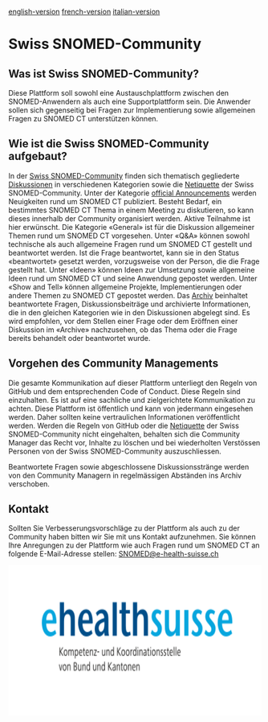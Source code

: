 [english-version](https://github.com/ehealthsuisse/Snomed-Community/blob/main/README_EN.md)
[french-version](https://github.com/ehealthsuisse/Snomed-Community/blob/main/README_FR.md)
[italian-version](https://github.com/ehealthsuisse/Snomed-Community/blob/main/README_IT.md)

# Swiss SNOMED-Community

## Was ist Swiss SNOMED-Community?
Diese Plattform soll sowohl eine Austauschplattform zwischen den SNOMED-Anwendern als auch eine Supportplattform sein. Die Anwender sollen sich gegenseitig bei Fragen zur Implementierung sowie allgemeinen Fragen zu SNOMED CT unterstützen können.

## Wie ist die Swiss SNOMED-Community aufgebaut?
In der [Swiss SNOMED-Community](https://github.com/ehealthsuisse/Swiss-SNOMED-Community/blob/main/README_DE.md) finden sich thematisch gegliederte [Diskussionen](https://github.com/ehealthsuisse/Swiss-SNOMED-Community/discussions) in verschiedenen Kategorien sowie die [Netiquette](https://github.com/ehealthsuisse/Swiss-SNOMED-Community/blob/main/Netiquette/Netiquette_DE.md) der Swiss SNOMED-Community. 
Unter der Kategorie [official Announcements](https://github.com/ehealthsuisse/Swiss-SNOMED-Community/discussions/categories/announcements) werden Neuigkeiten rund um SNOMED CT publiziert. Besteht Bedarf, ein bestimmtes SNOMED CT Thema in einem Meeting zu diskutieren, so kann dieses innerhalb der Community organisiert werden. Aktive Teilnahme ist hier erwünscht.
Die Kategorie «General» ist für die Diskussion allgemeiner Themen rund um SNOMED CT vorgesehen. 
Unter «Q&A» können sowohl technische als auch allgemeine Fragen rund um SNOMED CT gestellt und beantwortet werden. Ist die Frage beantwortet, kann sie in den Status «beantwortet» gesetzt werden, vorzugsweise von der Person, die die Frage gestellt hat.
Unter «Ideen» können Ideen zur Umsetzung sowie allgemeine Ideen rund um SNOMED CT und seine Anwendung gepostet werden. 
Unter «Show and Tell» können allgemeine Projekte, Implementierungen oder andere Themen zu SNOMED CT gepostet werden. Das [Archiv](https://github.com/ehealthsuisse/Archiv/discussions) beinhaltet beantwortete Fragen, Diskussionsbeiträge und archivierte Informationen, die in den gleichen Kategorien wie in den Diskussionen abgelegt sind. Es wird empfohlen, vor dem Stellen einer Frage oder dem Eröffnen einer Diskussion im «Archive» nachzusehen, ob das Thema oder die Frage bereits behandelt oder beantwortet wurde.

## Vorgehen des Community Managements
Die gesamte Kommunikation auf dieser Plattform unterliegt den Regeln von GitHub und dem entsprechenden Code of Conduct. Diese Regeln sind einzuhalten. Es ist auf eine sachliche und zielgerichtete Kommunikation zu achten. Diese Plattform ist öffentlich und kann von jedermann eingesehen werden. Daher sollten keine vertraulichen Informationen veröffentlicht werden.
Werden die Regeln von GitHub oder die [Netiquette](https://github.com/ehealthsuisse/Swiss-SNOMED-Community/blob/main/Netiquette/Netiquette_DE.md) der Swiss SNOMED-Community nicht eingehalten, behalten sich die Community Manager das Recht vor, Inhalte zu löschen und bei wiederholten Verstössen Personen von der Swiss SNOMED-Community auszuschliessen.

Beantwortete Fragen sowie abgeschlossene Diskussionsstränge werden von den Community Managern in regelmässigen Abständen ins Archiv verschoben.

## Kontakt
Sollten Sie Verbesserungsvorschläge zu der Plattform als auch zu der Community haben bitten wir Sie mit uns Kontakt aufzunehmen. Sie können Ihre Anregungen zu der Plattform wie auch Fragen rund um SNOMED CT an folgende E-Mail-Adresse stellen: SNOMED@e-health-suisse.ch
<p align="center">
<img src="Logo/DE.svg" width="600" height="300">
</p>
